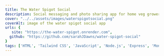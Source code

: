 ```yaml
---
title: The Water Spigot Social
description: Social messaging and photo sharing app for home veg growers. Sign up, log in and delete account. Create a post with a heading, caption, or upload photo. Logged in users can like others' posts and comments and delete their own.
cover: "../../assets/images/waterspigotsocial.png"
coverAlt: image of the water spigot social app
urls: {
   site: "https://the-water-spigot.onrender.com",
  github: "https://github.com/sarahJDawns/water-spigot-social"
}
tags: ['HTML', 'Tailwind CSS', 'JavaScript', 'Node.js', 'Express', 'MongoDB']
---
```

